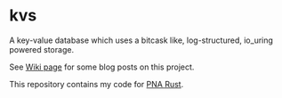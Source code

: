 # kvs

A key-value database which uses a bitcask like, log-structured, io_uring powered storage.

See [Wiki page](https://github.com/cshuaimin/kvs/wiki) for some blog posts on this project.

This repository contains my code for [PNA Rust](https://github.com/pingcap/talent-plan/tree/master/rust).
